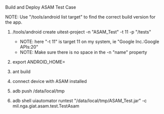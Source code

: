 Build and Deploy ASAM Test Case

NOTE: Use "<android-sdk>/tools/android list target" to find the correct build version for the app.

1) <android-sdk>/tools/android create uitest-project -n "ASAM_Test" -t 11 -p "<path-to-asam>/tests"
	- NOTE: here "-t 11" is target 11 on my system, ie "Google Inc.:Google APIs:20"
	- NOTE: Make sure there is no space in the -n "name" property
	
2) export ANDROID_HOME=<path-to-sdk>

3) ant build

4) connect device with ASAM installed

5) adb push <path-to-output-jar> /data/local/tmp

6) adb shell uiautomator runtest "/data/local/tmp/ASAM_Test.jar" -c mil.nga.giat.asam.test.TestAsam
